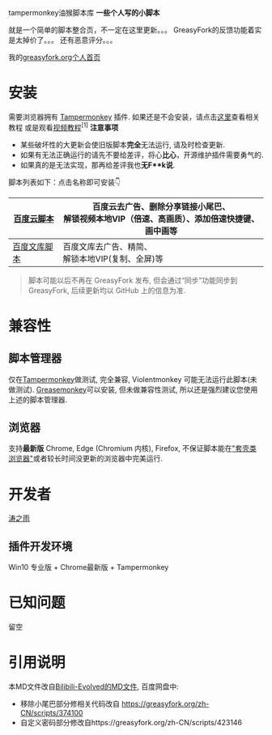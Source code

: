 tampermonkey油猴脚本库
**一些个人写的小脚本**

就是一个简单的脚本整合页，不一定在这里更新。。。
GreasyFork的反馈功能着实是太掉价了。。。
还有恶意评分。。。

我的[greasyfork.org个人首页](https://greasyfork.org/zh-CN/users/447976-%E6%B6%9B%E4%B9%8B%E9%9B%A8)

# 安装
需要浏览器拥有 [Tampermonkey](https://tampermonkey.net/) 插件.
如果还是不会安装，请点击[这里](https://taozhiyu.gitee.io/tampermonkey/)查看相关教程
或是观看[视频教程](https://mp.weixin.qq.com/s/8L9YAisSeTD-bVfobkX0hg)<sup>[1]</sup>
**注意事项**

- 某些破坏性的大更新会使旧版脚本**完全**无法运行, 请及时检查更新.
- 如果有无法正确运行的请先不要给差评，将心**比心**，开源维护插件需要勇气的.
- 如果真的是无法实现，那再给差评我也**无F\*\*k说**.

脚本列表如下：点击名称即可安装👇

| [百度云脚本](https://cdn.jsdelivr.net/gh/taozhiyu/tampermonkey-js@master/BaiDuWangPan.user.js) | 百度云去广告、删除分享链接小尾巴、<br>解锁视频本地VIP（倍速、高画质）、添加倍速快捷键、画中画等  |
| ------------------------------------------------------------ | ------------------------------------------------------------ |
| [百度文库脚本](https://cdn.jsdelivr.net/gh/taozhiyu/tampermonkey-js@master/BaiDuWenKu.user.js) | 百度文库去广告、精简、<br>解锁本地VIP(复制、全屏)等 |

> 脚本可能以后不再在 GreasyFork 发布, 但会通过“同步”功能同步到GreasyFork, 后续更新均以 GitHub 上的信息为准.

# 兼容性

## 脚本管理器

仅在[Tampermonkey](https://tampermonkey.net/)做测试, 完全兼容, Violentmonkey 可能无法运行此脚本(未做测试).
[Greasemonkey](https://www.greasespot.net/)可以安装, 但未做兼容性测试, 所以还是强烈建议您使用上述的脚本管理器.

## 浏览器

支持**最新版** Chrome, Edge (Chromium 内核), Firefox, 不保证脚本能在["套壳类浏览器"](https://www.jianshu.com/p/67d790a8f221)或者较长时间没更新的浏览器中完美运行.
 

# 开发者
[涛之雨](https://github.com/taozhiyu/)

## 插件开发环境

Win10 专业版 + Chrome最新版 + Tampermonkey

# 已知问题
留空

# 引用说明
本MD文件改自[Bilibili-Evolved的MD文件](https://github.com/the1812/Bilibili-Evolved/blob/master/README.md), 
百度网盘中: 
- 移除小尾巴部分修相关代码改自 https://greasyfork.org/zh-CN/scripts/374100
- 自定义密码部分修改自https://greasyfork.org/zh-CN/scripts/423146